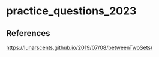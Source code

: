 # practice_questions_2023


## References


https://lunarscents.github.io/2019/07/08/betweenTwoSets/

